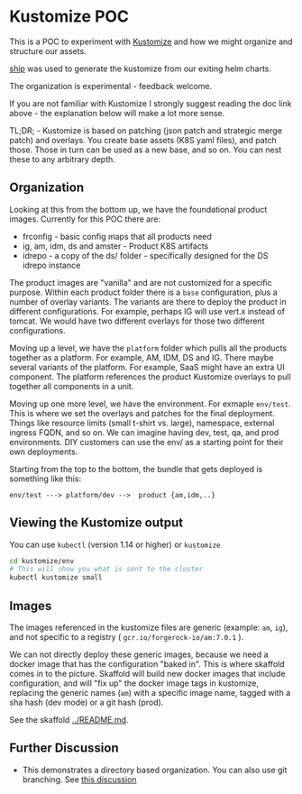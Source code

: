 # Kustomize POC

This is a POC to experiment with [Kustomize](https://kubectl.docs.kubernetes.io/pages/app_customization/introduction.html)  and how we might organize and structure our assets. 

[ship](https://www.replicated.com/ship/) was used to generate the kustomize from our exiting helm charts.

The organization is experimental - feedback welcome.

If you are not familiar with Kustomize I strongly suggest reading the doc link above - the explanation below will make a lot more sense.

TL;DR; - Kustomize is based on patching (json patch and strategic merge patch) and overlays.
You create base assets (K8S yaml files), and patch those. Those in turn can be used as a new base, and so on. You can nest these to any 
arbitrary depth.

## Organization

Looking at this from the bottom up, we have the foundational product images. Currently for this POC there are:

* frconfig - basic config maps that all products need
* ig, am, idm, ds and amster  - Product K8S artifacts
* idrepo - a copy of the ds/ folder - specifically designed for the DS idrepo instance


The product images are "vanilla" and are not customized for a specific purpose. Within each product folder there is a `base` configuration, plus a number of overlay variants. The variants are there to deploy the product in different configurations. For example, perhaps IG will use vert.x instead of tomcat. We would have two different overlays for those two different configurations.

Moving up a level, we have the `platform` folder which pulls all the products together as a platform. For example, AM, IDM, DS and IG. There
maybe several variants of the platform. For example, SaaS might have an extra UI component. The platform references the product Kustomize overlays to pull together all components in a unit.

Moving up one more level, we have the environment. For exmaple `env/test`. This is where we set the overlays and patches for the final deployment. Things like resource limits (small t-shirt vs. large), namespace, external ingress FQDN, and so on. We can imagine having dev, test, qa, and prod environments.   DIY customers can use the env/ as a starting point for their own deployments.


Starting from the top to the bottom, the bundle that gets deployed is something like this:

```
env/test ---> platform/dev -->  product {am,idm,..} 
```


## Viewing the Kustomize output

You can use `kubectl`  (version 1.14 or higher) or `kustomize`


```bash
cd kustomize/env
# This will show you what is sent to the cluster
kubectl kustomize small
```

## Images

The images referenced in the kustomize files are generic (example: `am`, `ig`), and not
specific to a registry ( `gcr.io/forgerock-io/am:7.0.1` ).


We can not directly deploy these generic images, because we need a docker image
that has the configuration "baked in". This is where skaffold comes in to the picture.
Skaffold will build new docker images that include configuration, and will 
"fix up" the docker image tags in kustomize, replacing the generic names (`am`) with
a specific image name, tagged with a sha hash (dev mode) or a git hash (prod).

See the skaffold [../README.md](../README.md).

## Further Discussion

 * This demonstrates a directory based organization. You can also use git branching. See [this discussion](https://kubectl.docs.kubernetes.io/pages/app_composition_and_deployment/diffing_local_and_remote_resources.html)
